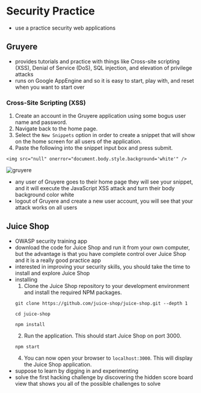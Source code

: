 # Security Practice
- use a practice security web applications

## Gruyere
- provides tutorials and practice with things like Cross-site scripting (XSS), Denial of Service (DoS), SQL injection, and elevation of privilege attacks
- runs on Google AppEngine and so it is easy to start, play with, and reset when you want to start over

### Cross-Site Scripting (XSS)
1. Create an account in the Gruyere application using some bogus user name and password.
2. Navigate back to the home page.
3. Select the `New Snippets` option in order to create a snippet that will show on the home screen for all users of the application.
4. Paste the following into the snippet input box and press submit.
```
<img src="null" onerror="document.body.style.background='white'" />
```

![gruyere](https://github.com/webprogramming260/.github/raw/main/profile/security/practice/gruyereXssSnippetSubmit.jpg)

- any user of Gruyere goes to their home page they will see your snippet, and it will execute the JavaScript XSS attack and turn their body background color white
- logout of Gruyere and create a new user account, you will see that your attack works on all users

## Juice Shop
- OWASP security training app
- download the code for Juice Shop and run it from your own computer, but the advantage is that you have complete control over Juice Shop and it is a really good practice app
- interested in improving your security skills, you should take the time to install and explore Juice Shop
- installing
    1. Clone the Juice Shop repository to your development environment and install the required NPM packages.
    ```
    git clone https://github.com/juice-shop/juice-shop.git --depth 1

    cd juice-shop

    npm install
    ```
    2. Run the application. This should start Juice Shop on port 3000.
    ```
    npm start
    ```
    4. You can now open your browser to `localhost:3000`. This will display the Juice Shop application.
- suppose to learn by digging in and experimenting
- solve the first hacking challenge by discovering the hidden score board view that shows you all of the possible challenges to solve